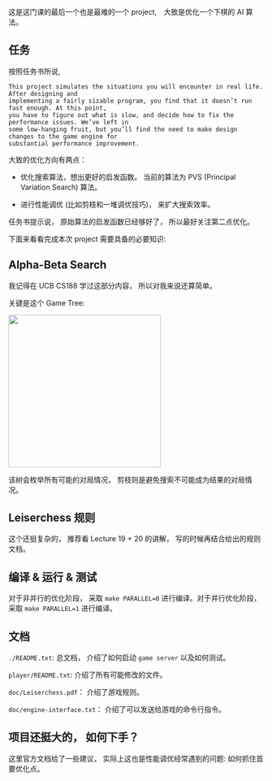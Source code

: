 这是这门课的最后一个也是最难的一个 project,　大致是优化一个下棋的 AI 算法。

## 任务

按照任务书所说, 

```
This project simulates the situations you will encounter in real life. After designing and 
implementing a fairly sizable program, you find that it doesn’t run fast enough. At this point, 
you have to figure out what is slow, and decide how to fix the performance issues. We’ve left in 
some low-hanging fruit, but you’ll find the need to make design changes to the game engine for 
substantial performance improvement.
```

大致的优化方向有两点：

+ 优化搜索算法，想出更好的启发函数。 当前的算法为 PVS (Principal Variation Search) 算法。

+ 进行性能调优 (比如剪枝和一堆调优技巧)， 来扩大搜索效率。

任务书提示说， 原始算法的启发函数已经够好了， 所以最好关注第二点优化。

下面来看看完成本次 project 需要具备的必要知识:

## Alpha-Beta Search

我记得在 UCB CS188 学过这部分内容， 所以对我来说还算简单。

关键是这个 Game Tree:

<img src="https://notes.sjtu.edu.cn/uploads/upload_8bf424c4bd32ca4063ecc755592845ff.png" width="300">

该树会枚举所有可能的对局情况， 剪枝则是避免搜索不可能成为结果的对局情况。 

## Leiserchess 规则

这个还挺复杂的， 推荐看 Lecture 19 + 20 的讲解， 写的时候再结合给出的规则文档。

## 编译 & 运行 & 测试

对于非并行的优化阶段， 采取 `make PARALLEL=0` 进行编译。对于并行优化阶段， 采取 `make PARALLEL=1` 进行编译。

## 文档

`./README.txt`: 总文档， 介绍了如何启动 `game server` 以及如何测试。

`player/README.txt`: 介绍了所有可能修改的文件。

`doc/Leiserchess.pdf`： 介绍了游戏规则。

`doc/engine-interface.txt`： 介绍了可以发送给游戏的命令行指令。

## 项目还挺大的， 如何下手？

这里官方文档给了一些建议， 实际上这也是性能调优经常遇到的问题: 如何抓住首要优化点。



